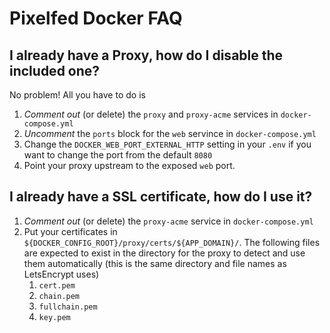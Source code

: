 # Pixelfed Docker FAQ

## I already have a Proxy, how do I disable the included one?

No problem! All you have to do is

1. *Comment out*  (or delete) the `proxy` and `proxy-acme` services in `docker-compose.yml`
1. *Uncomment* the `ports` block for the `web` servince in `docker-compose.yml`
1. Change the `DOCKER_WEB_PORT_EXTERNAL_HTTP` setting in your `.env` if you want to change the port from the default `8080`
1. Point your proxy upstream to the exposed `web` port.

## I already have a SSL certificate, how do I use it?

1. *Comment out* (or delete) the `proxy-acme` service in `docker-compose.yml`
1. Put your certificates in `${DOCKER_CONFIG_ROOT}/proxy/certs/${APP_DOMAIN}/`. The following files are expected to exist in the directory for the proxy to detect and use them automatically (this is the same directory and file names as LetsEncrypt uses)
    1. `cert.pem`
    1. `chain.pem`
    1. `fullchain.pem`
    1. `key.pem`
